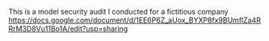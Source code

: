 This is a model security audit I conducted for a fictitious 
company https://docs.google.com/document/d/1EE6P6Z_aUox_BYXP8fx9BUmflZa4RRrM3D8Vu11Bo1A/edit?usp=sharing
